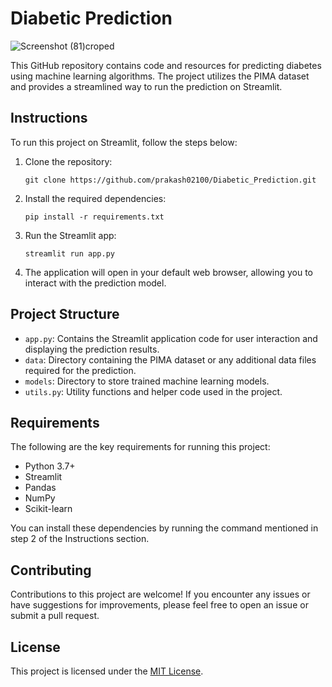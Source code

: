 # Diabetic Prediction

![Screenshot (81)croped](https://github.com/prakash02100/Diabetic_Prediction/assets/123339797/b4e27c47-c469-49fb-835f-539735d13868)


This GitHub repository contains code and resources for predicting diabetes using machine learning algorithms. The project utilizes the PIMA dataset and provides a streamlined way to run the prediction on Streamlit.

## Instructions

To run this project on Streamlit, follow the steps below:

1. Clone the repository:
   ```
   git clone https://github.com/prakash02100/Diabetic_Prediction.git
   ```

2. Install the required dependencies:
   ```
   pip install -r requirements.txt
   ```

3. Run the Streamlit app:
   ```
   streamlit run app.py
   ```

4. The application will open in your default web browser, allowing you to interact with the prediction model.

## Project Structure

- `app.py`: Contains the Streamlit application code for user interaction and displaying the prediction results.
- `data`: Directory containing the PIMA dataset or any additional data files required for the prediction.
- `models`: Directory to store trained machine learning models.
- `utils.py`: Utility functions and helper code used in the project.

## Requirements

The following are the key requirements for running this project:

- Python 3.7+
- Streamlit
- Pandas
- NumPy
- Scikit-learn

You can install these dependencies by running the command mentioned in step 2 of the Instructions section.

## Contributing

Contributions to this project are welcome! If you encounter any issues or have suggestions for improvements, please feel free to open an issue or submit a pull request.

## License

This project is licensed under the [MIT License](LICENSE).
